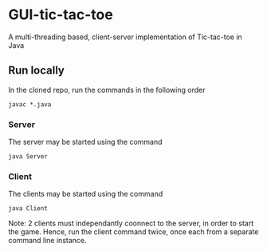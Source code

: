 # GUI-tic-tac-toe

A multi-threading based, client-server implementation of Tic-tac-toe in Java

## Run locally
In the cloned repo, run the commands in the following order

`javac *.java`

### Server
The server may be started using the command

`java Server`

### Client
The clients may be started using the command

`java Client`

Note: 2 clients must independantly coonnect to the server, in order to start the game. Hence, run the client command twice, once each from a separate command line instance.
